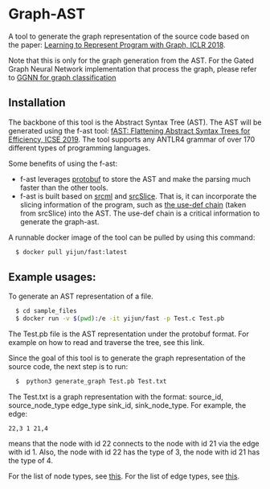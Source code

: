 # Graph-AST

A tool to generate the graph representation of the source code based on the paper: [Learning to Represent Program with Graph, ICLR 2018](https://arxiv.org/abs/1711.00740). 

Note that this is only for the graph generation from the AST. For the Gated Graph Neural Network implementation that process the graph, please refer to [GGNN for graph classification](https://github.com/bdqnghi/ggnn.tensorflow)

## Installation

The backbone of this tool is the Abstract Syntax Tree (AST). The AST will be generated using the f-ast tool: [fAST: Flattening Abstract Syntax Trees for Efficiency, ICSE 2019](https://oro.open.ac.uk/59268/1/main.pdf). The tool supports any ANTLR4 grammar of over 170 different types of programming languages. 

Some benefits of using the f-ast:

- f-ast leverages [protobuf](https://github.com/protocolbuffers/protobuf) to store the AST and make the parsing much faster than the other tools.
- f-ast is built based on [srcml](https://www.srcml.org/) and [srcSlice](https://github.com/srcML/srcSlice). That is, it can incorporate the slicing information of the program, such as [the use-def chain](https://en.wikipedia.org/wiki/Use-define_chain) (taken from srcSlice) into the AST. The use-def chain is a critical information to generate the graph-ast.

A runnable docker image of the tool can be pulled by using this command:

```bash
  $ docker pull yijun/fast:latest
```

## Example usages:

To generate an AST representation of a file.

```bash
  $ cd sample_files
  $ docker run -v $(pwd):/e -it yijun/fast -p Test.c Test.pb
```

The Test.pb file is the AST representation under the protobuf format. For example on how to read and traverse the tree, see this link.

Since the goal of this tool is to generate the graph representation of the source code, the next step is to run:

```python
  $  python3 generate_graph Test.pb Test.txt
```

The Test.txt is a graph representation with the format: source_id, source_node_type edge_type sink_id, sink_node_type.
For example, the edge:
```
22,3 1 21,4
```
means that the node with id 22 connects to the node with id 21 via the edge with id 1. Also, the node with id 22 has the type of 3, the node with id 21 has the type of 4.

For the list of node types, see [this](https://github.com/bdqnghi/graph-ast/blob/master/srcml_node_types.tsv).
For the list of edge types, see [this](https://github.com/bdqnghi/graph-ast/blob/master/edge_types.tsv).
